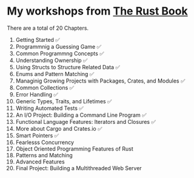 # My workshops from [The Rust Book](https://doc.rust-lang.org/book/)

There are a total of 20 Chapters.

1. Getting Started ✅
2. Programmnig a Guessing Game ✅
3. Common Programmng Concepts ✅
4. Understanding Ownership ✅
5. Using Structs to Structure Related Data ✅
6. Enums and Pattern Matching ✅
7. Managinig Growing Projects with Packages, Crates, and Modules ✅
8. Common Collections ✅
9. Error Handling ✅
10. Generic Types, Traits, and Lifetimes ✅
11. Writing Automated Tests ✅
12. An I/O Project: Building a Command Line Program ✅
13. Functional Language Features: Iterators and Closures ✅
14. More about Cargo and Crates.io ✅
15. Smart Pointers ✅
16. Fearlesss Concurrency
17. Object Oriented Programming Features of Rust
18. Patterns and Matching
19. Advanced Features
20. Final Project: Building a Multithreaded Web Server
